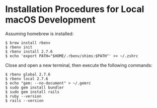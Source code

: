 # Installation Procedures for Local macOS Development
Assuming homebrew is installed:
```
$ brew install rbenv
$ rbenv init
$ rbenv install 2.7.6
$ echo 'export PATH="$HOME/.rbenv/shims:$PATH"' >> ~/.zshrc
```
Close and open a new terminal, then execute the following commands:
```
$ rbenv global 2.7.6
$ rbenv local 2.7.6
$ echo "gem: --no-document" > ~/.gemrc
$ sudo gem install bundler
$ sudo gem install rails
$ ruby --version
$ rails --version
```